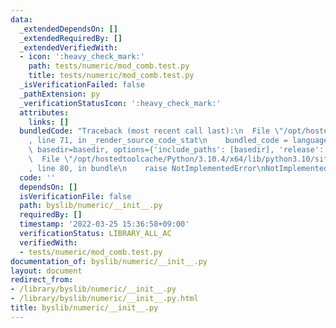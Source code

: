 ```yaml
---
data:
  _extendedDependsOn: []
  _extendedRequiredBy: []
  _extendedVerifiedWith:
  - icon: ':heavy_check_mark:'
    path: tests/numeric/mod_comb.test.py
    title: tests/numeric/mod_comb.test.py
  _isVerificationFailed: false
  _pathExtension: py
  _verificationStatusIcon: ':heavy_check_mark:'
  attributes:
    links: []
  bundledCode: "Traceback (most recent call last):\n  File \"/opt/hostedtoolcache/Python/3.10.4/x64/lib/python3.10/site-packages/onlinejudge_verify/documentation/build.py\"\
    , line 71, in _render_source_code_stat\n    bundled_code = language.bundle(stat.path,\
    \ basedir=basedir, options={'include_paths': [basedir], 'release': True}).decode()\n\
    \  File \"/opt/hostedtoolcache/Python/3.10.4/x64/lib/python3.10/site-packages/onlinejudge_verify/languages/python.py\"\
    , line 80, in bundle\n    raise NotImplementedError\nNotImplementedError\n"
  code: ''
  dependsOn: []
  isVerificationFile: false
  path: byslib/numeric/__init__.py
  requiredBy: []
  timestamp: '2022-03-25 15:36:58+09:00'
  verificationStatus: LIBRARY_ALL_AC
  verifiedWith:
  - tests/numeric/mod_comb.test.py
documentation_of: byslib/numeric/__init__.py
layout: document
redirect_from:
- /library/byslib/numeric/__init__.py
- /library/byslib/numeric/__init__.py.html
title: byslib/numeric/__init__.py
---
```

